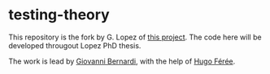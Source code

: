 # testing-theory
This repository is the fork by G. Lopez of
[this project](https://github.com/gbtito/testing-theory).
The code here will be developed througout Lopez PhD thesis.


The work is lead by [Giovanni Bernardi](https://www.irif.fr/~gio/),
with the help of [Hugo Férée](https://hugo.feree.fr/).
